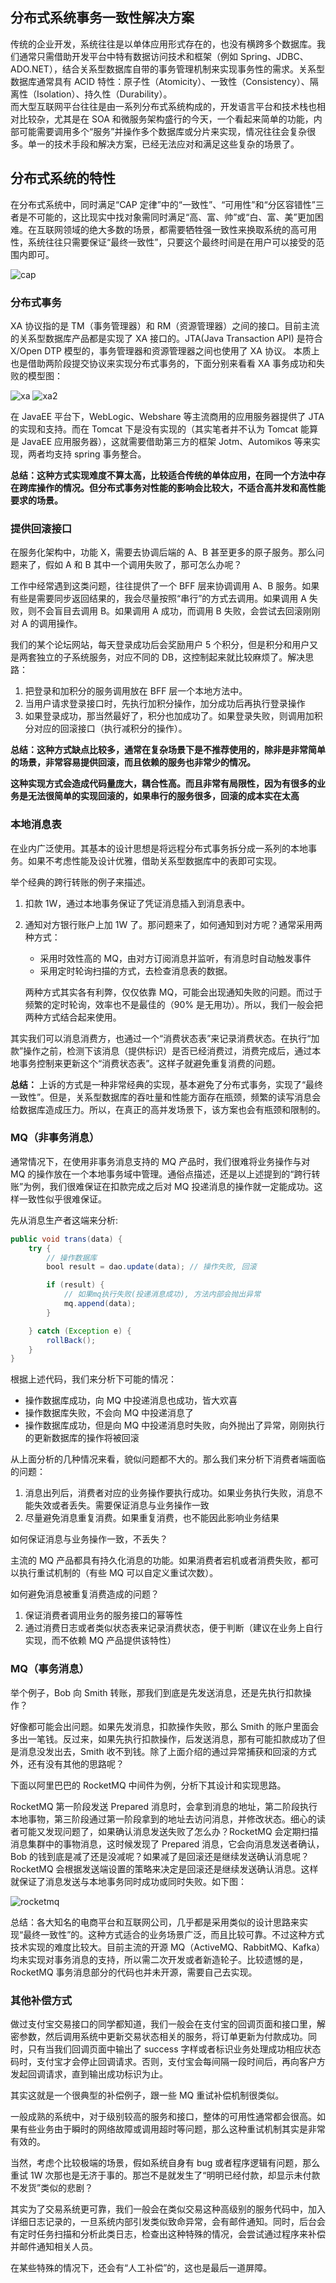 ## 分布式系统事务一致性解决方案

传统的企业开发，系统往往是以单体应用形式存在的，也没有横跨多个数据库。我们通常只需借助开发平台中特有数据访问技术和框架（例如 Spring、JDBC、ADO.NET），结合关系型数据库自带的事务管理机制来实现事务性的需求。关系型数据库通常具有 ACID 特性：原子性（Atomicity）、一致性（Consistency）、隔离性（Isolation）、持久性（Durability）。  
而大型互联网平台往往是由一系列分布式系统构成的，开发语言平台和技术栈也相对比较杂，尤其是在 SOA 和微服务架构盛行的今天，一个看起来简单的功能，内部可能需要调用多个“服务”并操作多个数据库或分片来实现，情况往往会复杂很多。单一的技术手段和解决方案，已经无法应对和满足这些复杂的场景了。

## 分布式系统的特性

在分布式系统中，同时满足“CAP 定律”中的“一致性”、“可用性”和“分区容错性”三者是不可能的，这比现实中找对象需同时满足“高、富、帅”或“白、富、美”更加困难。在互联网领域的绝大多数的场景，都需要牺牲强一致性来换取系统的高可用性，系统往往只需要保证“最终一致性”，只要这个最终时间是在用户可以接受的范围内即可。

![cap](res/cap.png)

### 分布式事务

XA 协议指的是 TM（事务管理器）和 RM（资源管理器）之间的接口。目前主流的关系型数据库产品都是实现了 XA 接口的。JTA(Java Transaction API) 是符合 X/Open DTP 模型的，事务管理器和资源管理器之间也使用了 XA 协议。 本质上也是借助两阶段提交协议来实现分布式事务的，下面分别来看看 XA 事务成功和失败的模型图：

![xa](res/xa.png)
![xa2](res/xa2.jpg)

在 JavaEE 平台下，WebLogic、Webshare 等主流商用的应用服务器提供了 JTA 的实现和支持。而在 Tomcat 下是没有实现的（其实笔者并不认为 Tomcat 能算是 JavaEE 应用服务器），这就需要借助第三方的框架 Jotm、Automikos 等来实现，两者均支持 spring 事务整合。

**总结：这种方式实现难度不算太高，比较适合传统的单体应用，在同一个方法中存在跨库操作的情况。但分布式事务对性能的影响会比较大，不适合高并发和高性能要求的场景。**

### 提供回滚接口

在服务化架构中，功能 X，需要去协调后端的 A、B 甚至更多的原子服务。那么问题来了，假如 A 和 B 其中一个调用失败了，那可怎么办呢？

工作中经常遇到这类问题，往往提供了一个 BFF 层来协调调用 A、B 服务。如果有些是需要同步返回结果的，我会尽量按照“串行”的方式去调用。如果调用 A 失败，则不会盲目去调用 B。如果调用 A 成功，而调用 B 失败，会尝试去回滚刚刚对 A 的调用操作。

我们的某个论坛网站，每天登录成功后会奖励用户 5 个积分，但是积分和用户又是两套独立的子系统服务，对应不同的 DB，这控制起来就比较麻烦了。解决思路：

1. 把登录和加积分的服务调用放在 BFF 层一个本地方法中。
2. 当用户请求登录接口时，先执行加积分操作，加分成功后再执行登录操作
3. 如果登录成功，那当然最好了，积分也加成功了。如果登录失败，则调用加积分对应的回滚接口（执行减积分的操作）。

**总结：这种方式缺点比较多，通常在复杂场景下是不推荐使用的，除非是非常简单的场景，非常容易提供回滚，而且依赖的服务也非常少的情况。**

**这种实现方式会造成代码量庞大，耦合性高。而且非常有局限性，因为有很多的业务是无法很简单的实现回滚的，如果串行的服务很多，回滚的成本实在太高**

### 本地消息表

在业内广泛使用。其基本的设计思想是将远程分布式事务拆分成一系列的本地事务。如果不考虑性能及设计优雅，借助关系型数据库中的表即可实现。

举个经典的跨行转账的例子来描述。

1. 扣款 1W，通过本地事务保证了凭证消息插入到消息表中。
2. 通知对方银行账户上加 1W 了。那问题来了，如何通知到对方呢？通常采用两种方式：

    - 采用时效性高的 MQ，由对方订阅消息并监听，有消息时自动触发事件
    - 采用定时轮询扫描的方式，去检查消息表的数据。

    两种方式其实各有利弊，仅仅依靠 MQ，可能会出现通知失败的问题。而过于频繁的定时轮询，效率也不是最佳的（90% 是无用功）。所以，我们一般会把两种方式结合起来使用。

其实我们可以消息消费方，也通过一个“消费状态表”来记录消费状态。在执行“加款”操作之前，检测下该消息（提供标识）是否已经消费过，消费完成后，通过本地事务控制来更新这个“消费状态表”。这样子就避免重复消费的问题。

**总结：** 上诉的方式是一种非常经典的实现，基本避免了分布式事务，实现了“最终一致性”。但是，关系型数据库的吞吐量和性能方面存在瓶颈，频繁的读写消息会给数据库造成压力。所以，在真正的高并发场景下，该方案也会有瓶颈和限制的。

### MQ（非事务消息）

通常情况下，在使用非事务消息支持的 MQ 产品时，我们很难将业务操作与对 MQ 的操作放在一个本地事务域中管理。通俗点描述，还是以上述提到的“跨行转账”为例，我们很难保证在扣款完成之后对 MQ 投递消息的操作就一定能成功。这样一致性似乎很难保证。

先从消息生产者这端来分析:

```java
public void trans(data) {
    try {
        // 操作数据库
        bool result = dao.update(data); // 操作失败, 回滚

        if (result) {
            // 如果mq执行失败(投递消息成功), 方法内部会抛出异常
            mq.append(data);
        }

    } catch (Exception e) {
        rollBack();
    }
}
```

根据上述代码，我们来分析下可能的情况：

-   操作数据库成功，向 MQ 中投递消息也成功，皆大欢喜
-   操作数据库失败，不会向 MQ 中投递消息了
-   操作数据库成功，但是向 MQ 中投递消息时失败，向外抛出了异常，刚刚执行的更新数据库的操作将被回滚

从上面分析的几种情况来看，貌似问题都不大的。那么我们来分析下消费者端面临的问题：

1. 消息出列后，消费者对应的业务操作要执行成功。如果业务执行失败，消息不能失效或者丢失。需要保证消息与业务操作一致
2. 尽量避免消息重复消费。如果重复消费，也不能因此影响业务结果

如何保证消息与业务操作一致，不丢失？

主流的 MQ 产品都具有持久化消息的功能。如果消费者宕机或者消费失败，都可以执行重试机制的（有些 MQ 可以自定义重试次数）。

如何避免消息被重复消费造成的问题？

1. 保证消费者调用业务的服务接口的幂等性
2. 通过消费日志或者类似状态表来记录消费状态，便于判断（建议在业务上自行实现，而不依赖 MQ 产品提供该特性）

### MQ（事务消息）

举个例子，Bob 向 Smith 转账，那我们到底是先发送消息，还是先执行扣款操作？

好像都可能会出问题。如果先发消息，扣款操作失败，那么 Smith 的账户里面会多出一笔钱。反过来，如果先执行扣款操作，后发送消息，那有可能扣款成功了但是消息没发出去，Smith 收不到钱。除了上面介绍的通过异常捕获和回滚的方式外，还有没有其他的思路呢？

下面以阿里巴巴的 RocketMQ 中间件为例，分析下其设计和实现思路。

RocketMQ 第一阶段发送 Prepared 消息时，会拿到消息的地址，第二阶段执行本地事物，第三阶段通过第一阶段拿到的地址去访问消息，并修改状态。细心的读者可能又发现问题了，如果确认消息发送失败了怎么办？RocketMQ 会定期扫描消息集群中的事物消息，这时候发现了 Prepared 消息，它会向消息发送者确认，Bob 的钱到底是减了还是没减呢？如果减了是回滚还是继续发送确认消息呢？RocketMQ 会根据发送端设置的策略来决定是回滚还是继续发送确认消息。这样就保证了消息发送与本地事务同时成功或同时失败。如下图：

![rocketmq](res/rocketmq.png)

总结：各大知名的电商平台和互联网公司，几乎都是采用类似的设计思路来实现“最终一致性”的。这种方式适合的业务场景广泛，而且比较可靠。不过这种方式技术实现的难度比较大。目前主流的开源 MQ（ActiveMQ、RabbitMQ、Kafka）均未实现对事务消息的支持，所以需二次开发或者新造轮子。比较遗憾的是，RocketMQ 事务消息部分的代码也并未开源，需要自己去实现。

### 其他补偿方式

做过支付宝交易接口的同学都知道，我们一般会在支付宝的回调页面和接口里，解密参数，然后调用系统中更新交易状态相关的服务，将订单更新为付款成功。同时，只有当我们回调页面中输出了 success 字样或者标识业务处理成功相应状态码时，支付宝才会停止回调请求。否则，支付宝会每间隔一段时间后，再向客户方发起回调请求，直到输出成功标识为止。

其实这就是一个很典型的补偿例子，跟一些 MQ 重试补偿机制很类似。

一般成熟的系统中，对于级别较高的服务和接口，整体的可用性通常都会很高。如果有些业务由于瞬时的网络故障或调用超时等问题，那么这种重试机制其实是非常有效的。

当然，考虑个比较极端的场景，假如系统自身有 bug 或者程序逻辑有问题，那么重试 1W 次那也是无济于事的。那岂不是就发生了“明明已经付款，却显示未付款不发货”类似的悲剧？

其实为了交易系统更可靠，我们一般会在类似交易这种高级别的服务代码中，加入详细日志记录的，一旦系统内部引发类似致命异常，会有邮件通知。同时，后台会有定时任务扫描和分析此类日志，检查出这种特殊的情况，会尝试通过程序来补偿并邮件通知相关人员。

在某些特殊的情况下，还会有“人工补偿”的，这也是最后一道屏障。
